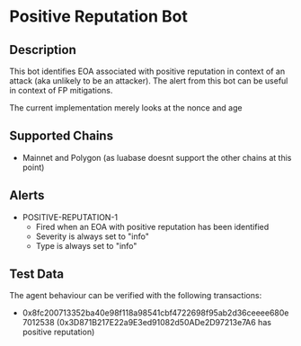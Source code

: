 # Positive Reputation Bot

## Description

This bot identifies EOA associated with positive reputation in context of an attack (aka unlikely to be an attacker). The alert from this bot can be useful in context of FP mitigations. 

The current implementation merely looks at the nonce and age

## Supported Chains

- Mainnet and Polygon (as luabase doesnt support the other chains at this point)

## Alerts

- POSITIVE-REPUTATION-1
  - Fired when an EOA with positive reputation has been identified
  - Severity is always set to "info" 
  - Type is always set to "info" 

## Test Data

The agent behaviour can be verified with the following transactions:

- 0x8fc200713352ba40e98f118a98541cbf4722698f95ab2d36ceeee680e7012538 (0x3D871B217E22a9E3ed91082d50ADe2D97213e7A6 has positive reputation)
